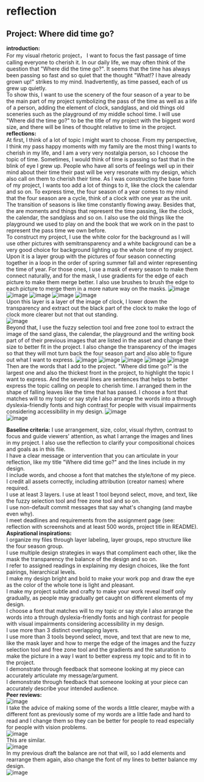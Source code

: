 # reflection
## Project: Where did time go?
**introduction:**  
For my visual rhetoric project， I want to focus the fast passage of time calling everyone to cherish it. In our daily life, we may often think of the question that "Where did the time go?". It seems that the time has always been passing so fast and so quiet that the thought "What!? I have already grown up!" strikes to my mind. Inadvertently, as time passed, each of us grew up quietly.  
To show this, I want to use the scenery of the four season of a year to be the main part of my project symbolizing the pass of the time as well as a life of a person, adding the element of clock, sandglass, and old things old sceneries such as the playground of my middle school time. I will use "Where did the time go?" to be the title of my project with the biggest word size, and there will be lines of thought relative to time in the project.  
**reflections:**  
At first, I think of a lot of topic I might want to choose. From my perspective, I think my pass happy moments with my family are the most thing I wants to cherish in my life, and I am a very very nostalgia person, so I choose the topic of time. Sometimes, I would think of time is passing so fast that in the blink of eye I grew up. People who have all sorts of feelings well up in their mind about their time their past will be very resonate with my design, which also call on them to cherish their time. As I was constructing the base form of my project, I wants too add a lot of things to it, like the clock the calendar and so on. To express time, the four season of a year comes to my mind that the four season are a cycle, think of a clock with one year as the unit. The transition of seasons is like time constantly flowing away. Besides that, the are moments and things that represent the time passing, like the clock, the calendar, the sandglass and so on. I also use the old things like the playground we used to play on and the book that we work on in the past to represent the pass time we own before.  
To construct my project, I use the white color for the background as I will use other pictures with semitransparency and a white background can be a very good choice for background lighting up the whole tone of my project. Upon it is a layer group with the pictures of four season connecting together in a loop in the order of spring summer fall and winter representing the time of year. For those ones, I use a mask of every season to make them connect naturally, and for the mask, I use gradients for the edge of each picture to make them merge better. I also use brushes to brush the edge to each picture to merge them in a more nature way on the masks.
![image](https://github.com/user-attachments/assets/d7dec65d-2615-4fd5-a9bc-bfa5c0a9308e)
![image](https://github.com/user-attachments/assets/07c00481-d320-4d68-b71c-fec4b664bd17)
![image](https://github.com/user-attachments/assets/a8b3ea79-a343-4dd8-ba39-c0b0bec7644a)
![image](https://github.com/user-attachments/assets/51f9cfce-a4fa-48f8-9358-6f4e1a9c50f1)
![image](https://github.com/user-attachments/assets/8aa63e01-6aaa-4ca3-8fc4-334e5259bc01)  
Upon this layer is a layer of the image of clock, I lower down the transparency and extract out the black part of the clock to make the logo of clock more clearer but not that out standing.  
![image](https://github.com/user-attachments/assets/cf95b45b-5928-4dc4-ac7a-36ff2aded68e)  
Beyond that, I use the fuzzy selection tool and free zone tool to extract the image of the sand glass, the calendar, the playground and the writing book part of of their previous images that are listed in the asset and change their size to better fit in the project. I also change the transparency of the images so that they will mot turn back the four season part and also able to figure out what I want to express.
![image](https://github.com/user-attachments/assets/041b955f-41ad-4195-96ed-56515f18c0a1)
![image](https://github.com/user-attachments/assets/2cbb23c5-0537-4269-9b1d-9d26d5f86427)
![image](https://github.com/user-attachments/assets/e814d8f6-b895-4fda-b8d2-cae776477feb)
![image](https://github.com/user-attachments/assets/ab2e7a72-f21f-438e-8fd9-ed90311bfa75)
![image](https://github.com/user-attachments/assets/a4c18771-adb1-42c4-ab88-4a07ea3edee0)  
Then are the words that I add to the project. "Where did time go?" is the largest one and also the thickest front in the project, to highlight the topic I want to express. And the several lines are sentences that helps to better express the topic calling on people to cherish time. I arranged them in the shape of falling leaves like the time that has passed. I choose a font that matches will to my topic or say style I also arrange the words into a through dyslexia-friendly fonts and high contrast for people with visual impairments considering accessibility in my design.
![image](https://github.com/user-attachments/assets/c80a9b27-3022-4629-90c3-8028ba9eaa33)  
![image](https://github.com/user-attachments/assets/a7893449-1ed1-4c56-8c5b-f31b2fcbdc0c)

**Baseline criteria:**
I use arrangement, size, color, visual rhythm, contrast to focus and guide viewers' attention, as what I arrange the images and lines in my project. I also use the reflection to clarify your compositional choices and goals as in this file.  
I have a clear message or intervention that you can articulate in your reflection, like my title "Where did time go?" and the lines include in my design.  
I include words, and choose a font that matches the style/tone of my piece.  
I credit all assets correctly, including attribution (creator names) where required.  
I use at least 3 layers.
I use at least 1 tool beyond select, move, and text, like the fuzzy selection tool and free zone tool and so on.  
I use non-default commit messages that say what's changing (and maybe even why).  
I meet deadlines and requirements from the assignment page (see: reflection with screenshots and at least 500 words, project title in README).  
**Aspirational inspirations:**  
I organize my files through layer labeling, layer groups, repo structure like the four season group.  
I use multiple design strategies in ways that compliment each other, like the mask the transparency the balance of the design and so on.  
I refer to assigned readings in explaining my design choices, like the font pairings, hierarchical levels.  
I make my design bright and bold to make your work pop and draw the eye as the color of the whole tone is light and pleasant.  
I make my project subtle and crafty to make your work reveal itself only gradually, as people may gradually get caught on different elements of my design.  
I choose a font that matches will to my topic or say style I also arrange the words into a through dyslexia-friendly fonts and high contrast for people with visual impairments considering accessibility in my design.  
I use more than 3 distinct overlapping layers.  
I use more than 3 tools beyond select, move, and text that are new to me, like the mask layer and how to merge the edge of the images and the fuzzy selection tool and free zone tool and the gradients and the saturation to make the picture in a way I want to better express my topic and to fit in to the project.  
I demonstrate through feedback that someone looking at my piece can accurately articulate my message/argument.  
I demonstrate through feedback that someone looking at your piece can accurately describe your intended audience.  
**Peer reviews:**  
![image](https://github.com/user-attachments/assets/e17ec240-ced2-4f46-ac5a-5f037d0f61f2)  
I take the advice of making some of the words a little clearer, maybe with a different font as previously some of my words are a little fade and hard to read and I change them so they can be better for people to read especially for people with vision problems.  
![image](https://github.com/user-attachments/assets/8dc1432d-3d23-4530-81a1-923463fe798f)  
This are similar.  
![image](https://github.com/user-attachments/assets/7da1fc27-5389-4f0a-b9a0-098abff01bec)  
In my previous draft the balance are not that will, so I add elements and rearrange them again, also change the font of my lines to better balance my design.  
![image](https://github.com/user-attachments/assets/826b2192-6c8e-4512-bf3a-5896c7cc910b)















